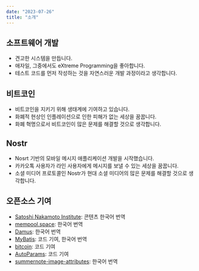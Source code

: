 ```yaml
---
date: "2023-07-26"
title: "소개"
---
```


## 소프트웨어 개발

- 견고한 시스템을 만듭니다.
- 애자일, 그중에서도 eXtreme Programming을 좋아합니다.
- 테스트 코드를 먼저 작성하는 것을 자연스러운 개발 과정이라고 생각합니다.

## 비트코인

- 비트코인을 지키기 위해 생태계에 기여하고 있습니다.
- 화폐적 현상인 인플레이션으로 인한 피해가 없는 세상을 꿈꿉니다.
- 화폐 혁명으로서 비트코인이 많은 문제를 해결할 것으로 생각합니다.

## Nostr

- Nosrt 기반의 모바일 메시지 애플리케이션 개발을 시작했습니다.
- 카카오톡 사용자가 라인 사용자에게 메시지를 보낼 수 있는 세상을 꿈꿉니다.
- 소셜 미디어 프로토콜인 Nostr가 현대 소셜 미디어의 많은 문제를 해결할 것으로 생각합니다.

## 오픈소스 기여

- [Satoshi Nakamoto Institute](https://nakamotoinstitute.org/): 콘텐츠 한국어 번역
- [mempool.space](https://mempool.space/): 한국어 번역
- [Damus](https://github.com/damus-io/damus): 한국어 번역
- [MyBatis](https://github.com/mybatis/mybatis-3/pulls?q=author%3Asogoagain): 코드 기여, 한국어 번역
- [bitcoin](https://github.com/bitcoin/bitcoin/pulls?q=author%3Asogoagain): 코드 기여
- [AutoParams](https://github.com/AutoParams/AutoParams/pulls?q=author%3Asogoagain): 코드 기여
- [summernote-image-attributes](https://github.com/DiemenDesign/summernote-image-attributes/issues?q=author%3Asogoagain): 한국어 번역
